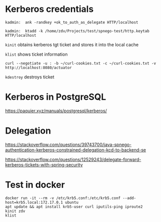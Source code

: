 # Kerberos credentials

`kadmin:  ank -randkey +ok_to_auth_as_delegate HTTP/localhost`

`kadmin:  ktadd -k /home/zdv/Projects/test/spnego-test/http.keytab HTTP/localhost`

`kinit` obtains kerberos tgt ticket and stores it into the local cache

`klist` shows ticket information

`curl --negotiate -u : -b ~/curl-cookies.txt -c ~/curl-cookies.txt -v http://localhost:8080/actuator`

`kdestroy` destroys ticket


# Kerberos in PostgreSQL

https://paquier.xyz/manuals/postgresql/kerberos/

# Delegation

https://stackoverflow.com/questions/39743700/java-spnego-authentication-kerberos-constrained-delegation-kcd-to-backend-se

https://stackoverflow.com/questions/12529243/delegate-forward-kerberos-tickets-with-spring-security


# Test in docker

```
docker run -it --rm -v /etc/krb5.conf:/etc/krb5.conf --add-host=krb5.local:172.17.0.1 ubuntu
apt update && apt install krb5-user curl iputils-ping iproute2
kinit zdv
klist
```
